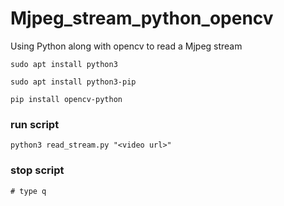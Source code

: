 # Mjpeg_stream_python_opencv

Using Python along with opencv to read a Mjpeg stream 

```
sudo apt install python3

sudo apt install python3-pip

pip install opencv-python 
```

### run script

```
python3 read_stream.py "<video url>"
```

### stop script

```
# type q
```
